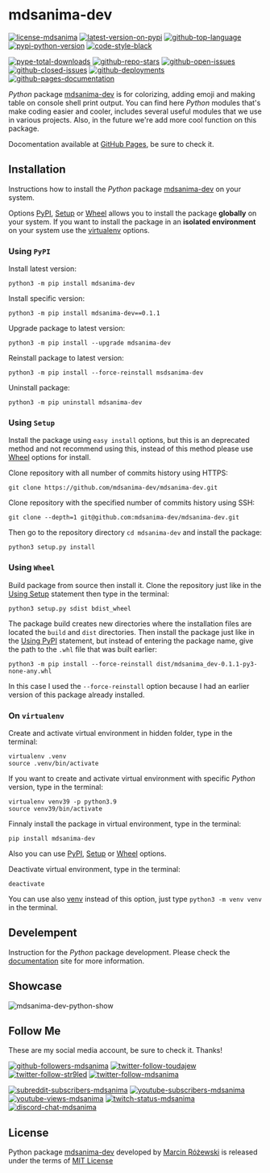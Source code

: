 # mdsanima-dev

[![license-mdsanima][badge-01]][link-01]
[![latest-version-on-pypi][badge-02]][link-02]
[![github-top-language][badge-03]][link-01]
[![pypi-python-version][badge-04]][link-02]
[![code-style-black][badge-05]][link-03]

[![pype-total-downloads][badge-pe]][link-04]
[![github-repo-stars][badge-06]][link-01]
[![github-open-issues][badge-07]][link-05]
[![github-closed-issues][badge-08]][link-06]
[![github-deployments][badge-09]][link-07]
[![github-pages-documentation][badge-10]][link-08]

<!-- start info-mdsanima-dev -->

*Python* package [mdsanima-dev](https://pypi.org/project/mdsanima-dev) is for
colorizing, adding emoji and making table on console shell print output.
You can find here *Python* modules that's make coding easier and cooler,
includes several useful modules that we use in various projects.
Also, in the future we're add more cool function on this package.

<!-- end info-mdsanima-dev -->

Docomentation available at [GitHub Pages][link-08], be sure to check it.

## Installation

<!-- start help-started -->

Instructions how to install the *Python* package
[mdsanima-dev](https://pypi.org/project/mdsanima-dev) on your system.

<!-- end help-started -->

<!-- start help-installation -->

Options [PyPI](#using-pypi), [Setup](#using-setup) or
[Wheel](#using-wheel) allows you to install the package **globally** on
your system. If you want to install the package in an **isolated environment**
on your system use the [virtualenv](#on-virtualenv) options.

<!-- end help-installation -->

### Using `PyPI`

<!-- start help-using-pypi -->

Install latest version:

```shell
python3 -m pip install mdsanima-dev
```

Install specific version:

```shell
python3 -m pip install mdsanima-dev==0.1.1
```

Upgrade package to latest version:

```shell
python3 -m pip install --upgrade mdsanima-dev
```

Reinstall package to latest version:

```shell
python3 -m pip install --force-reinstall msdsanima-dev
```

Uninstall package:

```shell
python3 -m pip uninstall mdsanima-dev
```

<!-- end help-using-pypi -->

### Using `Setup`

<!-- start help-using-setup -->

Install the package using `easy install` options, but this is an deprecated
method and not recommend using this, instead of this method please use
[Wheel](#using-wheel) options for install.

Clone repository with all number of commits history using HTTPS:

```shell
git clone https://github.com/mdsanima-dev/mdsanima-dev.git
```

Clone repository with the specified number of commits history using SSH:

```shell
git clone --depth=1 git@github.com:mdsanima-dev/mdsanima-dev.git
```

Then go to the repository directory `cd mdsanima-dev` and install the package:

```shell
python3 setup.py install
```

<!-- end help-using-setup -->

### Using `Wheel`

<!-- start help-using-wheel -->

Build package from source then install it. Clone the repository just like in
the [Using Setup](#using-setup) statement then type in the terminal:

```shell
python3 setup.py sdist bdist_wheel
```

The package build creates new directories where the installation files are
located the `build` and `dist` directories. Then install the package just like
in the [Using PyPI](#using-pypi) statement, but instead of entering the
package name, give the path to the `.whl` file that was built earlier:

```shell
python3 -m pip install --force-reinstall dist/mdsanima_dev-0.1.1-py3-none-any.whl
```

In this case I used the `--force-reinstall` option because I had an earlier
version of this package already installed.

<!-- end help-using-wheel -->

### On `virtualenv`

<!-- start help-on-virtualenv -->

Create and activate virtual environment in hidden folder, type in the terminal:

```shell
virtualenv .venv
source .venv/bin/activate
```

If you want to create and activate virtual environment with specific *Python*
version, type in the terminal:

```shell
virtualenv venv39 -p python3.9
source venv39/bin/activate
```

Finnaly install the package in virtual environment, type in the terminal:

```shell
pip install mdsanima-dev
```

Also you can use [PyPI](#using-pypi), [Setup](#using-setup) or
[Wheel](#using-wheel) options.

Deactivate virtual environment, type in the terminal:

```shell
deactivate
```

You can use also [venv](https://docs.python.org/3/tutorial/venv.html) instead
of this option, just type `python3 -m venv venv` in the terminal.

<!-- end help-on-virtualenv -->

## Develempent

Instruction for the *Python* package development. Please check the
[documentation][link-08] site for more information.

## Showcase

![mdsanima-dev-python-show](docs/_images/gif/mdsanima_dev_python_show.gif)

## Follow Me

These are my social media account, be sure to check it. Thanks!

[![github-followers-mdsanima][badge-11]][link-10]
[![twitter-follow-toudajew][badge-12]][link-12]
[![twitter-follow-str9led][badge-13]][link-13]
[![twitter-follow-mdsanima][badge-14]][link-14]

[![subreddit-subscribers-mdsanima][badge-15]][link-15]
[![youtube-subscribers-mdsanima][badge-16]][link-16]
[![youtube-views-mdsanima][badge-17]][link-16]
[![twitch-status-mdsanima][badge-18]][link-17]
[![discord-chat-mdsanima][badge-19]][link-09]

## License

Python package [mdsanima-dev][link-02] developed by
[Marcin Różewski][link-10] is released under the terms of
[MIT License][link-11]

[badge-pe]: https://static.pepy.tech/personalized-badge/mdsanima-dev?period=total&units=none&left_color=grey&right_color=yellowgreen&left_text=downloads
[badge-01]: https://img.shields.io/github/license/mdsanima-dev/mdsanima-dev?style=flat
[badge-02]: https://img.shields.io/pypi/v/mdsanima-dev?style=flat&logo=pypi&logoColor=lightgray
[badge-03]: https://img.shields.io/github/languages/top/mdsanima-dev/mdsanima-dev?style=flat&logo=python&logoColor=lightgray
[badge-04]: https://img.shields.io/pypi/pyversions/mdsanima-dev?style=flat&logo=python&logoColor=lightgray
[badge-05]: https://img.shields.io/badge/code%20style-black-000000.svg?logo=python&logoColor=lightgray
[badge-06]: https://img.shields.io/github/stars/mdsanima-dev/mdsanima-dev?style=flat&logo=github
[badge-07]: https://img.shields.io/github/issues-raw/mdsanima-dev/mdsanima-dev?style=flat&logo=github
[badge-08]: https://img.shields.io/github/issues-closed-raw/mdsanima-dev/mdsanima-dev?style=flat&logo=github
[badge-09]: https://img.shields.io/github/deployments/mdsanima-dev/mdsanima-dev/github-pages?style=flat&logo=github
[badge-10]: https://img.shields.io/website?url=https%3A%2F%2Fmdsanima-dev.github.io%2Fmdsanima-dev%2F?style=flat&logo=github
[badge-11]: https://img.shields.io/github/followers/mdsanima?style=social
[badge-12]: https://img.shields.io/twitter/follow/toudajew?style=social
[badge-13]: https://img.shields.io/twitter/follow/str9led?style=social
[badge-14]: https://img.shields.io/twitter/follow/mdsanima?style=social
[badge-15]: https://img.shields.io/reddit/subreddit-subscribers/mdsanima?style=social
[badge-16]: https://img.shields.io/youtube/channel/subscribers/UCB5na2BRwrnwx00LCspbG5Q?style=social
[badge-17]: https://img.shields.io/youtube/channel/views/UCB5na2BRwrnwx00LCspbG5Q?style=social
[badge-18]: https://img.shields.io/twitch/status/mdsanima?style=social
[badge-19]: https://img.shields.io/discord/621477380359454742?style=social&logo=discord

[link-01]: https://github.com/mdsanima-dev/mdsanima-dev
[link-02]: https://pypi.org/project/mdsanima-dev
[link-03]: https://github.com/psf/black
[link-04]: https://pepy.tech/project/mdsanima-dev
[link-05]: https://github.com/mdsanima-dev/mdsanima-dev/issues?q=is%3Aopen+is%3Aissue
[link-06]: https://github.com/mdsanima-dev/mdsanima-dev/issues?q=is%3Aissue+is%3Aclosed
[link-07]: https://github.com/mdsanima-dev/mdsanima-dev/deployments/activity_log?environment=github-pages
[link-08]: https://mdsanima-dev.github.io/mdsanima-dev/
[link-09]: https://discord.gg/c3m7pTF
[link-10]: https://github.com/mdsanima
[link-11]: https://github.com/mdsanima-dev/mdsanima-dev/blob/master/LICENSE
[link-12]: https://twitter.com/intent/follow?toudajew&screen_name=toudajew
[link-13]: https://twitter.com/intent/follow?str9led&screen_name=str9led
[link-14]: https://twitter.com/intent/follow?mdsanima&screen_name=mdsanima
[link-15]: https://reddit.com/r/mdsanima/
[link-16]: https://youtube.com/mdsanima?sub_confirmation=1
[link-17]: https://twitch.tv/mdsanima/
